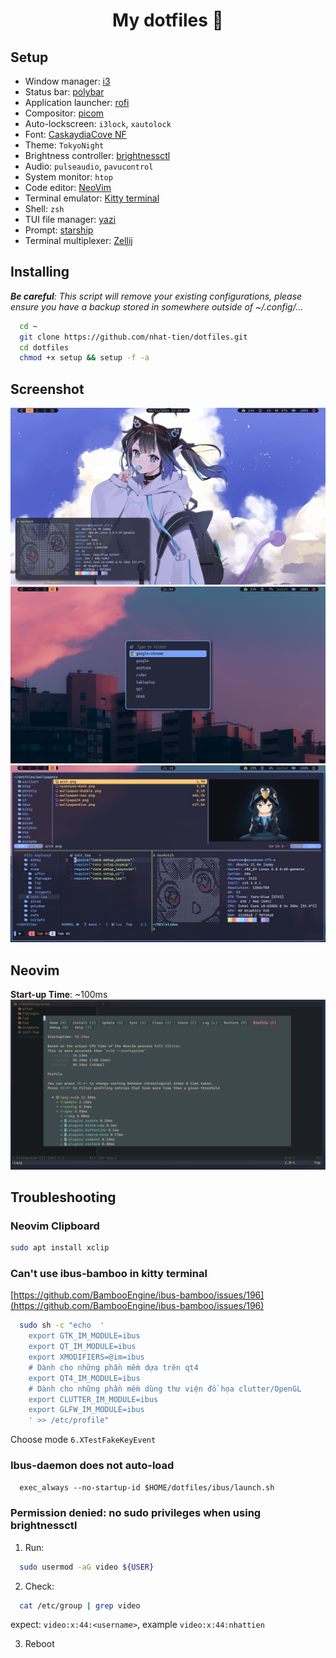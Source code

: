 <h1 align="center" >My dotfiles 📁</h1> 

## Setup

- Window manager: [i3](https://github.com/i3/i3)
- Status bar: [polybar](https://github.com/polybar/polybar)
- Application launcher: [rofi](https://github.com/polybar/polybar)
- Compositor: [picom](https://github.com/yshui/picom)
- Auto-lockscreen: `i3lock`, `xautolock`
- Font: [CaskaydiaCove NF](https://www.nerdfonts.com/font-donloads)
- Theme: `TokyoNight`
- Brightness controller: [brightnessctl](https://github.com/Hummer12007/brightnessctl)
- Audio: `pulseaudio`, `pavucontrol` 
- System monitor: `htop`
- Code editor: [NeoVim](https://github.com/neovim/neovim)
- Terminal emulator: [Kitty terminal](https://github.com/kovidgoyal/kitty)
- Shell: `zsh` 
- TUI file manager: [yazi](https://github.com/sxyazi/yazi)
- Prompt: [starship](https://github.com/starship/starship) 
- Terminal multiplexer: [Zellij](https://github.com/zellij-org/zellij)

## Installing
***Be careful**: This script will remove your existing configurations, please ensure you have a backup stored in somewhere outside of ~/.config/...*

```bash
  cd ~
  git clone https://github.com/nhat-tien/dotfiles.git
  cd dotfiles
  chmod +x setup && setup -f -a
```

## Screenshot

![screenshoot 1](/assets/rice.png)
![screenshoot 2](/assets/screenshot-from-2025-06-16-21-04-13.png)
![screenshoot 3](/assets/screenshot-from-2025-06-16-21-10-28.png)

## Neovim
**Start-up Time**: ~100ms
![startup-time](/assets/screenshot-from-2025-07-03-14-25-58.png) 

## Troubleshooting 

### Neovim Clipboard 

```bash
sudo apt install xclip
```

### Can't use ibus-bamboo in kitty terminal

[https://github.com/BambooEngine/ibus-bamboo/issues/196](https://github.com/BambooEngine/ibus-bamboo/issues/196)

```bash
  sudo sh -c "echo  '
    export GTK_IM_MODULE=ibus
    export QT_IM_MODULE=ibus
    export XMODIFIERS=@im=ibus
    # Dành cho những phần mềm dựa trên qt4
    export QT4_IM_MODULE=ibus
    # Dành cho những phần mềm dùng thư viện đồ họa clutter/OpenGL
    export CLUTTER_IM_MODULE=ibus
    export GLFW_IM_MODULE=ibus
    ' >> /etc/profile"
```
Choose mode `6.XTestFakeKeyEvent`

### Ibus-daemon does not auto-load

```txt
  exec_always --no-startup-id $HOME/dotfiles/ibus/launch.sh
```

### Permission denied: no sudo privileges when using brightnessctl

1. Run: 
```bash
  sudo usermod -aG video ${USER}
```

2. Check:
```bash
  cat /etc/group | grep video
```
expect: `video:x:44:<username>`, example `video:x:44:nhattien`

3. Reboot 

